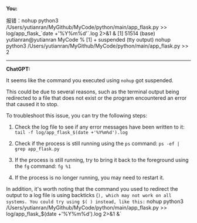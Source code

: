 **You:**

报错：nohup python3 /Users/yutianran/MyGithub/MyCode/python/main/app\_flask.py >> log/app\_flask\_\`date +'%Y%m%d'\`.log 2>&1 & \[1\] 51514 (base) yutianran@yutianran MyCode % \[1\] + suspended (tty output) nohup python3 /Users/yutianran/MyGithub/MyCode/python/main/app\_flask.py >> 2

* * *

**ChatGPT:**

It seems like the command you executed using `nohup` got suspended.

This could be due to several reasons, such as the terminal output being redirected to a file that does not exist or the program encountered an error that caused it to stop.

To troubleshoot this issue, you can try the following steps:

1.  Check the log file to see if any error messages have been written to it: `tail -f log/app_flask_$(date +'%Y%m%d').log`
    
2.  Check if the process is still running using the `ps` command: `ps -ef | grep app_flask.py`
    
3.  If the process is still running, try to bring it back to the foreground using the `fg` command: `fg %1`
    
4.  If the process is no longer running, you may need to restart it.
    

In addition, it's worth noting that the command you used to redirect the output to a log file is using backticks (`), which may not work on all systems. You could try using $( ) instead, like this:` nohup python3 /Users/yutianran/MyGithub/MyCode/python/main/app\_flask.py >> log/app\_flask\_$(date +'%Y%m%d').log 2>&1 &\`